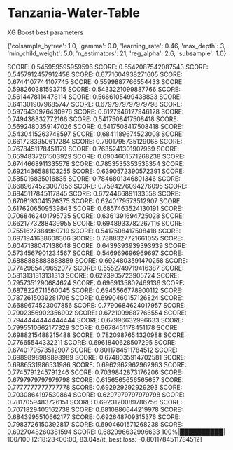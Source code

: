 # Tanzania-Water-Table


XG Boost best parameters

{'colsample_bytree': 1.0,
 'gamma': 0.0,
 'learning_rate': 0.46,
 'max_depth': 3,
 'min_child_weight': 5.0,
 'n_estimators': 21,
 'reg_alpha': 2.6,
 'subsample': 1.0}

SCORE:
0.545959595959596
SCORE:
0.5542087542087543
SCORE:
0.5457912457912458
SCORE:
0.6771604938271605
SCORE:
0.6744107744107745
SCORE:
0.5599887766554433
SCORE:
0.598260381593715
SCORE:
0.5433221099887766
SCORE:
0.5614478114478114
SCORE:
0.5666105499438833
SCORE:
0.6413019079685747
SCORE:
0.6797979797979798
SCORE:
0.5976430976430976
SCORE:
0.6127946127946128
SCORE:
0.749438832772166
SCORE:
0.5417508417508418
SCORE:
0.5692480359147026
SCORE:
0.5417508417508418
SCORE:
0.5430415263748597
SCORE:
0.6841189674523008
SCORE:
0.6617283950617284
SCORE:
0.7901795735129068
SCORE:
0.7678451178451179
SCORE:
0.7635241301907969
SCORE:
0.6594837261503929
SCORE:
0.6904601571268238
SCORE:
0.6744668911335578
SCORE:
0.7853535353535354
SCORE:
0.6921436588103255
SCORE:
0.6390572390572391
SCORE:
0.585016835016835
SCORE:
0.7846801346801346
SCORE:
0.6689674523007856
SCORE:
0.7594276094276095
SCORE:
0.6845117845117845
SCORE:
0.6724466891133558
SCORE:
0.6708193041526375
SCORE:
0.6240179573512907
SCORE:
0.6176206509539843
SCORE:
0.6857463524130191
SCORE:
0.7068462401795735
SCORE:
0.6361391694725028
SCORE:
0.6621773288439955
SCORE:
0.6948933782267116
SCORE:
0.7551627384960719
SCORE:
0.5417508417508418
SCORE:
0.6971941638608306
SCORE:
0.7888327721661055
SCORE:
0.6047138047138048
SCORE:
0.6439393939393939
SCORE:
0.5734567901234567
SCORE:
0.546969696969697
SCORE:
0.6888888888888889
SCORE:
0.6924803591470258
SCORE:
0.7742985409652077
SCORE:
0.5552749719416387
SCORE:
0.5813131313131313
SCORE:
0.6223905723905724
SCORE:
0.7957351290684624
SCORE:
0.6969135802469136
SCORE:
0.6878226711560045
SCORE:
0.6945566778900112
SCORE:
0.7872615039281706
SCORE:
0.6990460157126824
SCORE:
0.6689674523007856
SCORE:
0.7790684624017957
SCORE:
0.7902356902356902
SCORE:
0.6721099887766554
SCORE:
0.7944444444444444
SCORE:
0.67996632996633
SCORE:
0.7995510662177329
SCORE:
0.6678451178451178
SCORE:
0.6988215488215488
SCORE:
0.7820987654320988
SCORE:
0.77665544332211
SCORE:
0.6961840628507295
SCORE:
0.6740179573512907
SCORE:
0.8011784511784512
SCORE:
0.6989898989898989
SCORE:
0.6748035914702581
SCORE:
0.6986531986531986
SCORE:
0.6962962962962963
SCORE:
0.7745791245791246
SCORE:
0.7039842873176206
SCORE:
0.6797979797979798
SCORE:
0.6156565656565657
SCORE:
0.7777777777777778
SCORE:
0.692929292929293
SCORE:
0.7030864197530864
SCORE:
0.6297979797979798
SCORE:
0.7817059483726151
SCORE:
0.6923120089786756
SCORE:
0.7071829405162738
SCORE:
0.6810886644219978
SCORE:
0.6843995510662177
SCORE:
0.692648709315376
SCORE:
0.7983726150392817
SCORE:
0.6904601571268238
SCORE:
0.6927048260381594
SCORE:
0.682996632996633
100%|██████████| 100/100 [2:18:23<00:00, 83.04s/it, best loss: -0.8011784511784512]

